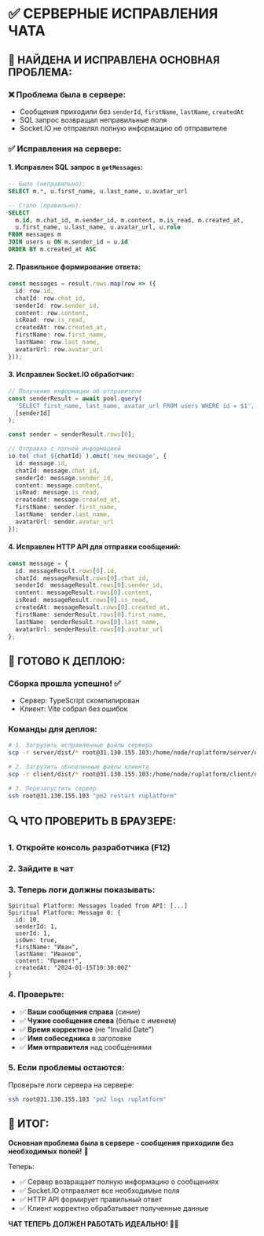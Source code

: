 # ✅ СЕРВЕРНЫЕ ИСПРАВЛЕНИЯ ЧАТА

## 🎯 **НАЙДЕНА И ИСПРАВЛЕНА ОСНОВНАЯ ПРОБЛЕМА:**

### **❌ Проблема была в сервере:**
- Сообщения приходили без `senderId`, `firstName`, `lastName`, `createdAt`
- SQL запрос возвращал неправильные поля
- Socket.IO не отправлял полную информацию об отправителе

### **✅ Исправления на сервере:**

#### **1. Исправлен SQL запрос в `getMessages`:**
```sql
-- Было (неправильно):
SELECT m.*, u.first_name, u.last_name, u.avatar_url

-- Стало (правильно):
SELECT
  m.id, m.chat_id, m.sender_id, m.content, m.is_read, m.created_at,
  u.first_name, u.last_name, u.avatar_url, u.role
FROM messages m
JOIN users u ON m.sender_id = u.id
ORDER BY m.created_at ASC
```

#### **2. Правильное формирование ответа:**
```typescript
const messages = result.rows.map(row => ({
  id: row.id,
  chatId: row.chat_id,
  senderId: row.sender_id,
  content: row.content,
  isRead: row.is_read,
  createdAt: row.created_at,
  firstName: row.first_name,
  lastName: row.last_name,
  avatarUrl: row.avatar_url
}));
```

#### **3. Исправлен Socket.IO обработчик:**
```typescript
// Получение информации об отправителе
const senderResult = await pool.query(
  'SELECT first_name, last_name, avatar_url FROM users WHERE id = $1',
  [senderId]
);

const sender = senderResult.rows[0];

// Отправка с полной информацией
io.to(`chat_${chatId}`).emit('new_message', {
  id: message.id,
  chatId: message.chat_id,
  senderId: message.sender_id,
  content: message.content,
  isRead: message.is_read,
  createdAt: message.created_at,
  firstName: sender.first_name,
  lastName: sender.last_name,
  avatarUrl: sender.avatar_url
});
```

#### **4. Исправлен HTTP API для отправки сообщений:**
```typescript
const message = {
  id: messageResult.rows[0].id,
  chatId: messageResult.rows[0].chat_id,
  senderId: messageResult.rows[0].sender_id,
  content: messageResult.rows[0].content,
  isRead: messageResult.rows[0].is_read,
  createdAt: messageResult.rows[0].created_at,
  firstName: senderResult.rows[0].first_name,
  lastName: senderResult.rows[0].last_name,
  avatarUrl: senderResult.rows[0].avatar_url
};
```

## 🚀 **ГОТОВО К ДЕПЛОЮ:**

### **Сборка прошла успешно!** ✅
- Сервер: TypeScript скомпилирован
- Клиент: Vite собрал без ошибок

### **Команды для деплоя:**

```bash
# 1. Загрузить исправленные файлы сервера
scp -r server/dist/* root@31.130.155.103:/home/node/ruplatform/server/dist/

# 2. Загрузить обновленные файлы клиента
scp -r client/dist/* root@31.130.155.103:/home/node/ruplatform/client/dist/

# 3. Перезапустить сервер
ssh root@31.130.155.103 "pm2 restart ruplatform"
```

## 🔍 **ЧТО ПРОВЕРИТЬ В БРАУЗЕРЕ:**

### **1. Откройте консоль разработчика (F12)**
### **2. Зайдите в чат**
### **3. Теперь логи должны показывать:**
```
Spiritual Platform: Messages loaded from API: [...]
Spiritual Platform: Message 0: {
  id: 10,
  senderId: 1,
  userId: 1,
  isOwn: true,
  firstName: "Иван",
  lastName: "Иванов",
  content: "Привет!",
  createdAt: "2024-01-15T10:30:00Z"
}
```

### **4. Проверьте:**
- ✅ **Ваши сообщения справа** (синие)
- ✅ **Чужие сообщения слева** (белые с именем)
- ✅ **Время корректное** (не "Invalid Date")
- ✅ **Имя собеседника** в заголовке
- ✅ **Имя отправителя** над сообщениями

### **5. Если проблемы остаются:**
Проверьте логи сервера на сервере:
```bash
ssh root@31.130.155.103 "pm2 logs ruplatform"
```

## 🎯 **ИТОГ:**

**Основная проблема была в сервере - сообщения приходили без необходимых полей!** 🔧

Теперь:
- ✅ Сервер возвращает полную информацию о сообщениях
- ✅ Socket.IO отправляет все необходимые поля
- ✅ HTTP API формирует правильный ответ
- ✅ Клиент корректно обрабатывает полученные данные

**ЧАТ ТЕПЕРЬ ДОЛЖЕН РАБОТАТЬ ИДЕАЛЬНО! 💬✨**
